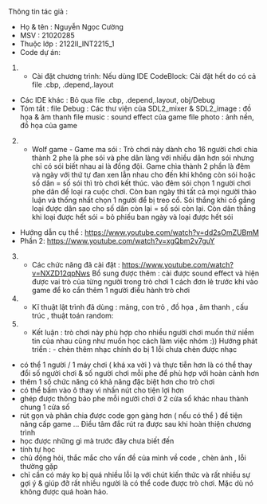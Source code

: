 Thông tin tác giả : 
- Họ & tên : Nguyễn Ngọc Cường
- MSV : 21020285
- Thuộc lớp : 2122II_INT2215_1
- Code dự án:
1) - Cài đặt chương trình: Nếu dùng IDE CodeBlock: Cài đặt hết do có cả file .cbp, .depend,.layout
- Các IDE khác : Bỏ qua file .cbp, .depend,.layout, obj/Debug
- Tóm tắt : file Debug : Các thư viện của SDL2_mixer & SDL2_image : đồ họa & âm thanh
            file music : sound effect của game
            file photo : ảnh nền, đồ họa của game
2) - Wolf game - Game ma sói : Trò chơi này dành cho 16 người chơi chia thành 2 phe là phe sói và phe dân làng với nhiều dân hơn sói nhưng chỉ có sói biết nhau ai là đồng đội. Game chìa thành 2 phần là đêm và ngày với thứ tự đan xen lẫn nhau cho đến khi không còn sói hoặc số dân = số sói thì trò chơi kết thúc. vào đêm sói chọn 1 người chơi phe dân để loại ra cuộc chơi. Còn ban ngày thì tất cả mọi người thảo luận và thống nhất chọn 1 người để bị treo cổ. Sói thắng khi cố gắng loại được dân sao cho số dân còn lại = số sói còn lại. Còn dân thắng khi loại được hết sói = bỏ phiếu ban ngày và loại được hết sói
- Hướng dẫn cụ thể : https://www.youtube.com/watch?v=dd2sOmZUBmM
- Phần 2: https://www.youtube.com/watch?v=xgQbm2v7guY
3) - Các chức năng đã cài đặt : https://www.youtube.com/watch?v=NXZD12qpNws
Bổ sung được thêm : cài được sound effect và hiện được vai trò của từng người trong trò chơi 1 cách đơn lẻ trước khi vào game để ko cần thêm 1 người điều hành trò chơi
4) - Kĩ thuật lật trình đã dùng : mảng, con trỏ , đồ họa , âm thanh , cấu trúc , thuật toán random:
5) - Kết luận : trò chơi này phù hợp cho nhiều người chơi muốn thử niềm tin của nhau cũng như muốn học cách làm việc nhóm :)) 
Hướng phát triển : - chèn thêm nhạc chính do bị 1 lỗi chưa chèn được nhạc
- có thể 1 người / 1 máy chơi ( khá xa vời ) và thực tiễn hơn là có thể thay đổi số người chơi & số người chơi mỗi phe để phù hợp với hoàn cảnh hơn
- thêm 1 số chức năng có khả năng đặc biệt hơn cho trò chơi
- có thể bấm vào ô thay vì nhấn nút cho tiện lợi hơn
- ghép được thông báo phe mỗi người chơi ở 2 cửa sổ khác nhau thành chung 1 cửa số
- rút gọn và phân chia được code gọn gàng hơn ( nếu có thể ) để tiện nâng cấp game
...
Điều tâm đắc rút ra được sau khi hoàn thiện chương trình
- học được những gì mà trước đây chưa biết đến
- tính tự học
- chủ động hỏi, thắc mắc cho vấn đề của mình về code , chèn ảnh , lỗi thường gặp
- chỉ cần có máy ko bị quá nhiều lỗi lạ với chút kiến thức và rất nhiều sự gợi ý & giúp đỡ rất nhiều người là có thể code được trò chơi. Mặc dù nó không được quá hoàn hảo.
